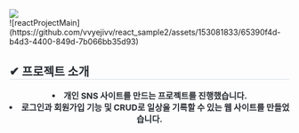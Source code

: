 <div align= "left">
    <img src="https://capsule-render.vercel.app/api?type=shark&color=f56363&height=240&text=Mimi&animation=scaleIn&fontColor=ffffff&fontSize=50" />
</div>
<div>
    ![reactProjectMain](https://github.com/vvyejivv/react_sample2/assets/153081833/65390f4d-b4d3-4400-849d-7b066bb35d93)
</div>
<div align= "left"> 
      <h2 style="border-bottom: 1px solid #d8dee4; color: #282d33;"> ✔ 프로젝트 소개 </h2>  
      <div style="font-weight: 700; font-size: 15px; text-align: center; color: #282d33;"> 
        <li> 개인 SNS 사이트를 만드는 프로젝트를 진행했습니다.</li>
        <li> 로그인과 회원가입 기능 및 CRUD로 일상을 기록할 수 있는 웹 사이트를 만들었습니다. 
      </div> 
</div>
    
